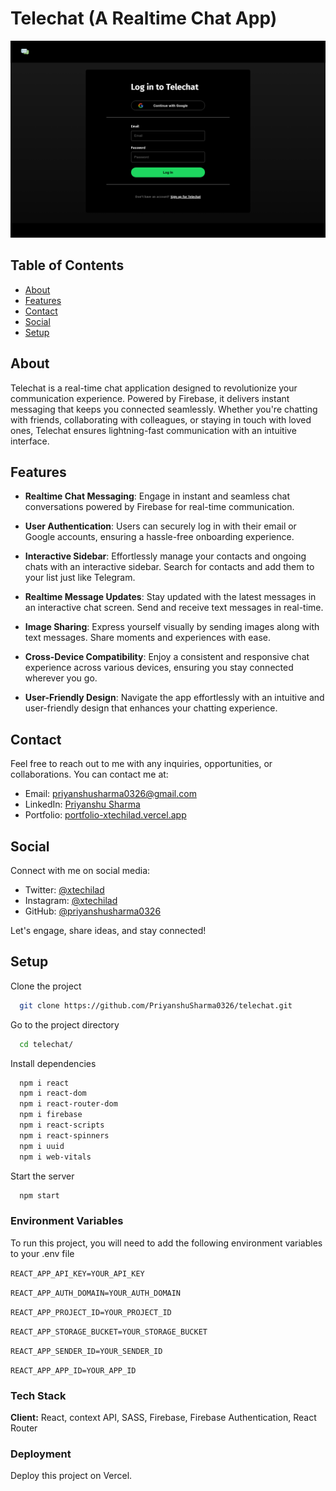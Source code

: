 
# Telechat (A Realtime Chat App)

![Site preview](./public/media/desktop-design.png)

## Table of Contents

- [About](#about)
- [Features](#features)
- [Contact](#contact)
- [Social](#social)
- [Setup](#setup)

## About

Telechat is a real-time chat application designed to revolutionize your communication experience. Powered by Firebase, it delivers instant messaging that keeps you connected seamlessly. Whether you're chatting with friends, collaborating with colleagues, or staying in touch with loved ones, Telechat ensures lightning-fast communication with an intuitive interface.

## Features

- **Realtime Chat Messaging**: Engage in instant and seamless chat conversations powered by Firebase for real-time communication.

- **User Authentication**: Users can securely log in with their email or Google accounts, ensuring a hassle-free onboarding experience.

- **Interactive Sidebar**: Effortlessly manage your contacts and ongoing chats with an interactive sidebar. Search for contacts and add them to your list just like Telegram.

- **Realtime Message Updates**: Stay updated with the latest messages in an interactive chat screen. Send and receive text messages in real-time.

- **Image Sharing**: Express yourself visually by sending images along with text messages. Share moments and experiences with ease.

- **Cross-Device Compatibility**: Enjoy a consistent and responsive chat experience across various devices, ensuring you stay connected wherever you go.

- **User-Friendly Design**: Navigate the app effortlessly with an intuitive and user-friendly design that enhances your chatting experience.


## Contact

Feel free to reach out to me with any inquiries, opportunities, or collaborations. You can contact me at:

- Email: [priyanshusharma0326@gmail.com](mailto:priyanshusharma0326@gmail.com)
- LinkedIn: [Priyanshu Sharma](https://www.linkedin.com/in/priyanshusharma0326)
- Portfolio: [portfolio-xtechilad.vercel.app](https://portfolio-xtechilad.vercel.app/)

## Social

Connect with me on social media:

- Twitter: [@xtechilad](https://twitter.com/xtechilad)
- Instagram: [@xtechilad](https://www.instagram.com/xtechilad)
- GitHub: [@priyanshusharma0326](https://github.com/priyanshusharma0326)

Let's engage, share ideas, and stay connected!

## Setup

Clone the project

```bash
  git clone https://github.com/PriyanshuSharma0326/telechat.git
```

Go to the project directory

```bash
  cd telechat/
```

Install dependencies

```bash
  npm i react
  npm i react-dom
  npm i react-router-dom
  npm i firebase
  npm i react-scripts
  npm i react-spinners
  npm i uuid
  npm i web-vitals
```

Start the server

```bash
  npm start
```
### Environment Variables

To run this project, you will need to add the following environment variables to your .env file

`REACT_APP_API_KEY=YOUR_API_KEY`

`REACT_APP_AUTH_DOMAIN=YOUR_AUTH_DOMAIN`

`REACT_APP_PROJECT_ID=YOUR_PROJECT_ID`

`REACT_APP_STORAGE_BUCKET=YOUR_STORAGE_BUCKET`

`REACT_APP_SENDER_ID=YOUR_SENDER_ID`

`REACT_APP_APP_ID=YOUR_APP_ID`


### Tech Stack

**Client:** React, context API, SASS, Firebase, Firebase Authentication, React Router


### Deployment

Deploy this project on Vercel.